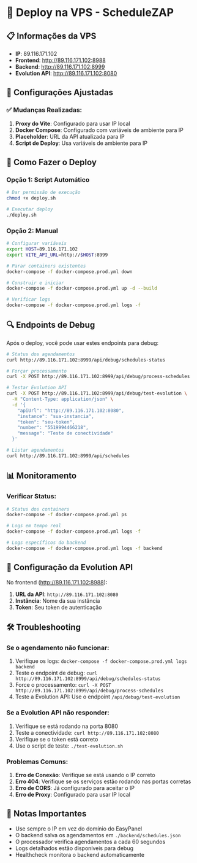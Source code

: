 # 🚀 Deploy na VPS - ScheduleZAP

## 📋 Informações da VPS

- **IP**: 89.116.171.102
- **Frontend**: http://89.116.171.102:8988
- **Backend**: http://89.116.171.102:8999
- **Evolution API**: http://89.116.171.102:8080

## 🔧 Configurações Ajustadas

### ✅ **Mudanças Realizadas:**

1. **Proxy do Vite**: Configurado para usar IP local
2. **Docker Compose**: Configurado com variáveis de ambiente para IP
3. **Placeholder**: URL da API atualizada para IP
4. **Script de Deploy**: Usa variáveis de ambiente para IP

## 🚀 Como Fazer o Deploy

### **Opção 1: Script Automático**

```bash
# Dar permissão de execução
chmod +x deploy.sh

# Executar deploy
./deploy.sh
```

### **Opção 2: Manual**

```bash
# Configurar variáveis
export HOST=89.116.171.102
export VITE_API_URL=http://$HOST:8999

# Parar containers existentes
docker-compose -f docker-compose.prod.yml down

# Construir e iniciar
docker-compose -f docker-compose.prod.yml up -d --build

# Verificar logs
docker-compose -f docker-compose.prod.yml logs -f
```

## 🔍 **Endpoints de Debug**

Após o deploy, você pode usar estes endpoints para debug:

```bash
# Status dos agendamentos
curl http://89.116.171.102:8999/api/debug/schedules-status

# Forçar processamento
curl -X POST http://89.116.171.102:8999/api/debug/process-schedules

# Testar Evolution API
curl -X POST http://89.116.171.102:8999/api/debug/test-evolution \
  -H "Content-Type: application/json" \
  -d '{
    "apiUrl": "http://89.116.171.102:8080",
    "instance": "sua-instancia",
    "token": "seu-token",
    "number": "5519994466218",
    "message": "Teste de conectividade"
  }'

# Listar agendamentos
curl http://89.116.171.102:8999/api/schedules
```

## 📊 **Monitoramento**

### **Verificar Status:**

```bash
# Status dos containers
docker-compose -f docker-compose.prod.yml ps

# Logs em tempo real
docker-compose -f docker-compose.prod.yml logs -f

# Logs específicos do backend
docker-compose -f docker-compose.prod.yml logs -f backend
```

## 🔧 **Configuração da Evolution API**

No frontend (http://89.116.171.102:8988):

1. **URL da API**: `http://89.116.171.102:8080`
2. **Instância**: Nome da sua instância
3. **Token**: Seu token de autenticação

## 🛠️ **Troubleshooting**

### **Se o agendamento não funcionar:**

1. Verifique os logs: `docker-compose -f docker-compose.prod.yml logs backend`
2. Teste o endpoint de debug: `curl http://89.116.171.102:8999/api/debug/schedules-status`
3. Force o processamento: `curl -X POST http://89.116.171.102:8999/api/debug/process-schedules`
4. Teste a Evolution API: Use o endpoint `/api/debug/test-evolution`

### **Se a Evolution API não responder:**

1. Verifique se está rodando na porta 8080
2. Teste a conectividade: `curl http://89.116.171.102:8080`
3. Verifique se o token está correto
4. Use o script de teste: `./test-evolution.sh`

### **Problemas Comuns:**

1. **Erro de Conexão**: Verifique se está usando o IP correto
2. **Erro 404**: Verifique se os serviços estão rodando nas portas corretas
3. **Erro de CORS**: Já configurado para aceitar o IP
4. **Erro de Proxy**: Configurado para usar IP local

## 📝 **Notas Importantes**

- Use sempre o IP em vez do domínio do EasyPanel
- O backend salva os agendamentos em `./backend/schedules.json`
- O processador verifica agendamentos a cada 60 segundos
- Logs detalhados estão disponíveis para debug
- Healthcheck monitora o backend automaticamente
